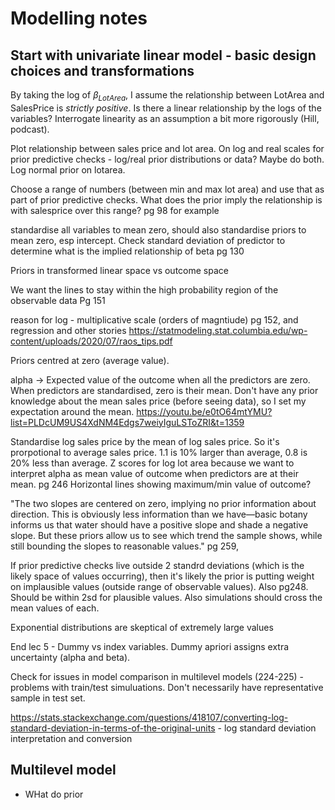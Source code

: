 # Modelling notes

## Start with univariate linear model - basic design choices and transformations
By taking the log of $\beta_{LotArea}$, I assume the relationship between LotArea and SalesPrice is _strictly positive_. Is there a linear relationship by the logs of the variables? Interrogate linearity as an assumption a bit more rigorously (Hill, podcast).

Plot relationship between sales price and lot area. On log and real scales for prior predictive checks - log/real prior distributions or data? Maybe do both. Log normal prior on lotarea. 

Choose a range of numbers (between min and max lot area) and use that as part of prior predictive checks. What does the prior imply the relationship is with salesprice over this range? pg 98 for example

standardise all variables to mean zero, should also standardise priors to mean zero, esp intercept. Check standard deviation of predictor to determine what is the implied relationship of beta pg 130

Priors in transformed linear space vs outcome space

We want the lines to stay within the high probability region of the observable data Pg 151

reason for log - multiplicative scale (orders of magntiude) pg 152, and regression and other stories https://statmodeling.stat.columbia.edu/wp-content/uploads/2020/07/raos_tips.pdf

Priors centred at zero (average value). 

alpha -> Expected value of the outcome when all the predictors are zero. When predictors are standardised, zero is their mean. Don't have any prior knowledge about the mean sales price (before seeing data), so I set my expectation around the mean.
https://youtu.be/e0tO64mtYMU?list=PLDcUM9US4XdNM4Edgs7weiyIguLSToZRI&t=1359

Standardise log sales price by the mean of log sales price. So it's prorpotional to average sales price. 1.1 is 10% larger than average, 0.8 is 20% less than average. Z scores for log lot area because  we want to interpret alpha as mean value of outcome when predictors are at their mean. pg 246
Horizontal lines showing maximum/min value of outcome? 

"The two slopes
are centered on zero, implying no prior information about direction. This is obviously less
information than we have—basic botany informs us that water should have a positive slope
and shade a negative slope. But these priors allow us to see which trend the sample shows, while still bounding the slopes to reasonable values." pg 259,

If prior predictive checks live outside 2 standrd deviations (which is the likely space of values occurring), then it's likely the prior is putting weight on implausible values (outside range of observable values). Also pg248. Should be within 2sd for plausible values. Also simulations should cross the mean values of each.

Exponential distributions are skeptical of extremely large values

End lec 5 - Dummy vs index variables. Dummy apriori assigns extra uncertainty (alpha and beta). 

Check for issues in model comparison in multilevel models (224-225) - problems with train/test simuluations. Don't necessarily have representative sample in test set.


https://stats.stackexchange.com/questions/418107/converting-log-standard-deviation-in-terms-of-the-original-units -  log standard deviation interpretation and conversion

## Multilevel model

- WHat do prior